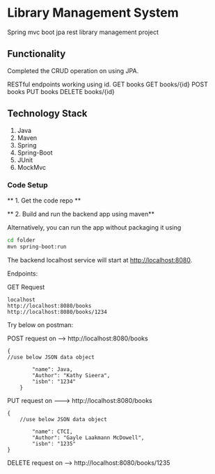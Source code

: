 

# Library Management System
Spring mvc boot jpa rest library management project

## Functionality
Completed the CRUD operation on using JPA.

RESTful endpoints working using id.
GET books
GET books/{id}
POST books
PUT books
DELETE books/{id}

## Technology Stack

1.  Java
2.  Maven
3.  Spring
4.  Spring-Boot
5.  JUnit
6.  MockMvc


### Code Setup

** 1. Get the code repo **

** 2. Build and run the backend app using maven**

Alternatively, you can run the app without packaging it using

```bash
cd folder
mvn spring-boot:run
```

The backend localhost service will start at <http://localhost:8080>.


Endpoints:

GET Request
````
localhost
http://localhost:8080/books
http://localhost:8080/books/1234

````

Try below on postman:

POST request on --> http://localhost:8080/books

````
{
//use below JSON data object

        "name": Java,
        "Author": "Kathy Sieera",
        "isbn": "1234"
    }
````


PUT request on ---> http://localhost:8080/books
````
{
    //use below JSON data object

        "name": CTCI,
        "Author": "Gayle Laakmann McDowell",
        "isbn": "1235"
}
````

DELETE request on --> http://localhost:8080/books/1235

